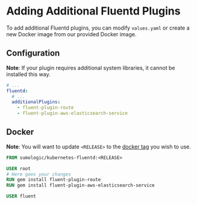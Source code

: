 # Adding Additional Fluentd Plugins

To add additional Fluentd plugins, you can modify `values.yaml` or create a new Docker image from our provided Docker image.

## Configuration

__Note__: If your plugin requires additional system libraries, it cannot be installed this way.

```yaml
# ...
fluentd:
  # ...
  additionalPlugins:
    - fluent-plugin-route
    - fluent-plugin-aws-elasticsearch-service
```

## Docker
 
__Note__: You will want to update `<RELEASE>` to the [docker tag](https://hub.docker.com/r/sumologic/kubernetes-fluentd/tags) you wish to use.

```dockerfile
FROM sumologic/kubernetes-fluentd:<RELEASE>

USER root
# Here goes your changes
RUN gem install fluent-plugin-route
RUN gem install fluent-plugin-aws-elasticsearch-service

USER fluent
```
